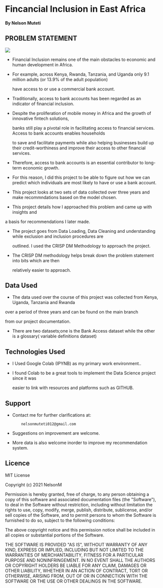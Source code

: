 # Fincancial Inclusion in East Africa

#### By Nelson Muteti
              

## PROBLEM STATEMENT

<img src="https://www.pngitem.com/pimgs/m/153-1531127_bank-png-file-bank-png-transparent-png.png">


* Financial Inclusion remains one of the main obstacles to economic and human development in Africa. 

* For example, across Kenya, Rwanda, Tanzania, and Uganda only 9.1 million adults (or 13.9% of the adult population) 

  have access to or use a commercial bank account.

* Traditionally, access to bank accounts has been regarded as an indicator of financial inclusion.

*  Despite the proliferation of mobile money in Africa and the growth of innovative fintech solutions,

   banks still play a pivotal role in facilitating access to financial services. Access to bank accounts enables households 

   to save and facilitate payments while also helping businesses build up their credit-worthiness and improve their access to other financial services.

* Therefore, access to bank accounts is an essential contributor to long-term economic growth.

* For this reason, I did this project to be able to figure out how we can predict which individuals are most likely to have or use a bank account. 

* This project looks at  two sets of data collected over three years and make recommndations based on the model chosen.

* This project details  how I approached this problem and came up with insights and 
 
 a basis for  recommendations I later made. 

* The project goes from Data Loading, Data Cleaning and understanding while exclusion and inclusion procedures are 

  outlined. I used the CRISP DM Methodology to approach the project.

* The CRISP DM methodology helps break down the problem statement  into bits which are then 

  relatively easier to approach.

## Data Used

* The data used over the course of this project was collected from Kenya, Uganda, Tanzania and Rwanda

 over a period of three years and can be found on the main branch

 from our project documentation.

* There are two datasets;one is the Bank Access dataset while the other is a glossary( variable definitions dataset)

## Technologies Used

* I Used Google Colab (IPYNB)  as my primary work environment..
 
* I found Colab  to be a great tools to implement the Data Science project since it was 
   
  easier to  link with resources and platforms such as GITHUB.

## Support

* Contact me for further clarifications at:
        
          nelsonmuteti012@gmail.com

* Suggestions on improvement are welcome.

* More data is also welcome inorder to improve my recommendation system.

## Licence

MIT License

Copyright (c) 2021 NelsonM

Permission is hereby granted, free of charge, to any person obtaining a copy
of this software and associated documentation files (the "Software"), to deal
in the Software without restriction, including without limitation the rights
to use, copy, modify, merge, publish, distribute, sublicense, and/or sell
copies of the Software, and to permit persons to whom the Software is
furnished to do so, subject to the following conditions:

The above copyright notice and this permission notice shall be included in all
copies or substantial portions of the Software.

THE SOFTWARE IS PROVIDED "AS IS", WITHOUT WARRANTY OF ANY KIND, EXPRESS OR
IMPLIED, INCLUDING BUT NOT LIMITED TO THE WARRANTIES OF MERCHANTABILITY,
FITNESS FOR A PARTICULAR PURPOSE AND NONINFRINGEMENT. IN NO EVENT SHALL THE
AUTHORS OR COPYRIGHT HOLDERS BE LIABLE FOR ANY CLAIM, DAMAGES OR OTHER
LIABILITY, WHETHER IN AN ACTION OF CONTRACT, TORT OR OTHERWISE, ARISING FROM,
OUT OF OR IN CONNECTION WITH THE SOFTWARE OR THE USE OR OTHER DEALINGS IN THE
SOFTWARE.
